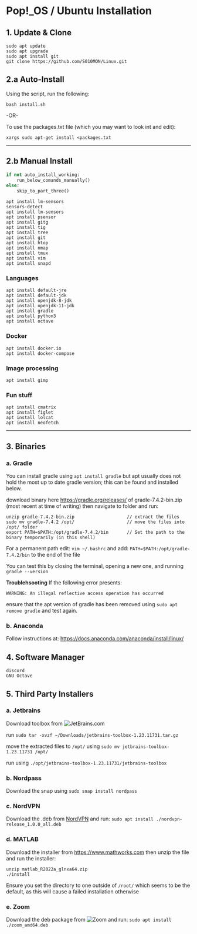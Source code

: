 # Pop!\_OS / Ubuntu Installation
 
## 1. Update & Clone  
    sudo apt update
    sudo apt upgrade
    sudo apt install git
    git clone https://github.com/S010MON/Linux.git
   
## 2.a Auto-Install
Using the script, run the following:

    bash install.sh
 
-OR- 

To use the packages.txt file (which you may want to look int and edit):

    xargs sudo apt-get install <packages.txt

-----------------------------------------
    
## 2.b Manual Install
```python
if not auto_install_working: 
    run_below_comands_manually()
else:
    skip_to_part_three()
```
    apt install lm-sensors
    sensors-detect
    apt install lm-sensors
    apt install psensor
    apt install gitg
    apt install tig
    apt install tree
    apt install git
    apt install htop
    apt install nmap
    apt install tmux
    apt install vim
    apt install snapd

### Languages
    apt install default-jre
    apt install default-jdk
    apt install openjdk-8-jdk
    apt install openjdk-11-jdk
    apt install gradle
    apt install python3
    apt install octave

### Docker
    apt install docker.io
    apt install docker-compose

### Image processing
    apt install gimp

### Fun stuff
    apt install cmatrix
    apt install figlet
    apt install lolcat
    apt install neofetch

-----------------------------------------

## 3. Binaries

   ### a. Gradle
   You can install gradle using `apt install gradle` but apt usually does not hold the most up to date gradle version; this can be found and installed below. 
   
   download binary here https://gradle.org/releases/ of gradle-7.4.2-bin.zip (most recent at time of writing) then navigate to folder and run:
   
```
unzip gradle-7.4.2-bin.zip                    // extract the files
sudo mv gradle-7.4.2 /opt/                    // move the files into /opt/ folder
export PATH=$PATH:/opt/gradle-7.4.2/bin       // Set the path to the binary temporarily (in this shell)
```
For a permanent path edit: `vim ~/.bashrc`
and add: `PATH=$PATH:/opt/gradle-7.4.2/bin` to the end of the file

You can test this by closing the terminal, opening a new one, and running `gradle --version`

**Troublehsooting** If the following error presents:
```
WARNING: An illegal reflective access operation has occurred
```
ensure that the apt version of gradle has been removed using `sudo apt remove gradle` and test again. 

   ### b. Anaconda
   Follow instructions at: https://docs.anaconda.com/anaconda/install/linux/
      
## 4.   Software Manager
  
    discord
    GNU Octave
    
## 5. Third Party Installers

   ### a. Jetbrains
 
   Download toolbox from ![JetBrains.com](https://www.jetbrains.com/toolbox-app/)
   
   run `sudo tar -xvzf ~/Downloads/jetbrains-toolbox-1.23.11731.tar.gz`
  
   move the extracted files to `/opt/` using `sudo mv jetbrains-toolbox-1.23.11731 /opt/`
   
   run using `./opt/jetbrains-toolbox-1.23.11731/jetbrains-toolbox`
  
   ### b. Nordpass
   
   Download the snap using `sudo snap install nordpass`
   
   ### c. NordVPN
   
   Download the .deb from [NordVPN](https://nordvpn.com/nl/download/) and run: `sudo apt install ./nordvpn-release_1.0.0_all.deb`
  
   ### d. MATLAB
   
   Download the installer from https://www.mathworks.com then unzip the file and run the installer:
   ```
   unzip matlab_R2022a_glnxa64.zip
   ./install
   ```
   Ensure you set the directory to one outside of `/root/` which seems to be the default, as this will cause a failed installation otherwise
  
   ### e. Zoom
   Download the deb package from ![Zoom](https://zoom.us/download?os=linux) and run: `sudo apt install ./zoom_amd64.deb`
    
    

    
